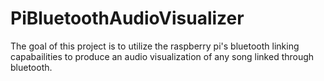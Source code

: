 # PiBluetoothAudioVisualizer
The goal of this project is to utilize the raspberry pi's bluetooth linking capabailities to produce an audio visualization of any song linked through bluetooth.

